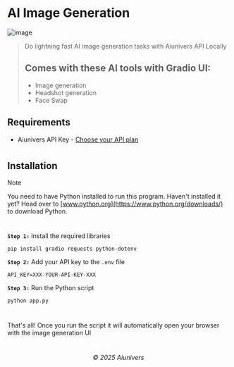 # AI Image Generation
![image](https://i.ibb.co/drjGHtN/aiu-1736009215160.png)
> Do lightning fast AI image generation tasks with Aiunivers API Locally
> ## Comes with these AI tools with Gradio UI:
> - Image generation
> - Headshot generation
> - Face Swap


## Requirements
- Aiunivers API Key - [Choose your API plan](https://aiunivers.net/api)

#

## Installation

> [!NOTE]
> You need to have Python installed to run this program. Haven't installed it yet? Head over to [www.python.org](https://www.python.org/downloads/) to download Python.

#

**`Step 1:`** Install the required libraries
```shell
pip install gradio requests python-dotenv
```

**`Step 2:`** Add your API key to the `.env` file
```
API_KEY=XXX-YOUR-API-KEY-XXX
```

**`Step 3:`** Run the Python script
```shell
python app.py
```

#

That's all! Once you run the script it will automatically open your browser with the image generation UI

#

<h6 align="center">©️ 2025 Aiunivers</h6>
